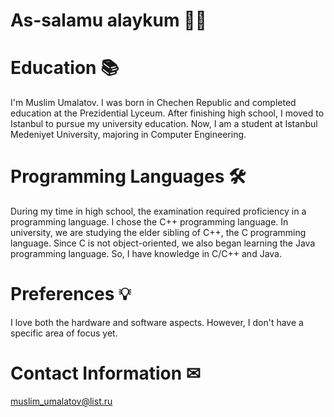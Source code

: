 # As-salamu alaykum 👋🏻
# Education 📚
I'm Muslim Umalatov. I was born in Chechen Republic and completed education at the Prezidential Lyceum. After finishing high school, I moved to Istanbul to pursue my university education. Now,
I am a student at Istanbul Medeniyet University, majoring in Computer Engineering. 
# Programming Languages 🛠
During my time in high school, the examination required proficiency in a programming language. I chose the C++ programming language. In university, we are studying the elder sibling of C++, the C programming language. Since C is not object-oriented, we also began learning the Java programming language. So, I have knowledge in C/C++ and Java.
# Preferences 💡
I love both the hardware and software aspects. However, I don't have a specific area of focus yet.
# Contact Information ✉
muslim_umalatov@list.ru
